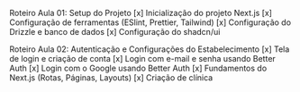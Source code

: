 Roteiro Aula 01: Setup do Projeto
[x] Inicialização do projeto Next.js
[x] Configuração de ferramentas (ESlint, Prettier, Tailwind)
[x] Configuração do Drizzle e banco de dados
[x] Configuração do shadcn/ui

Roteiro Aula 02: Autenticação e Configurações do Estabelecimento
[x] Tela de login e criação de conta
[x] Login com e-mail e senha usando Better Auth
[x] Login com o Google usando Better Auth
[x] Fundamentos do Next.js (Rotas, Páginas, Layouts)
[x] Criação de clínica
